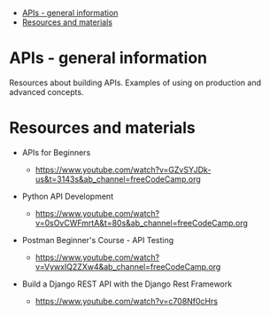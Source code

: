
<!-- TOC -->

- [APIs - general information](#apis---general-information)
- [Resources and materials](#resources-and-materials)

<!-- /TOC -->

# APIs - general information

Resources about building APIs. Examples of using on production and advanced concepts. 


# Resources and materials

- APIs for Beginners
    - https://www.youtube.com/watch?v=GZvSYJDk-us&t=3143s&ab_channel=freeCodeCamp.org

- Python API Development
    - https://www.youtube.com/watch?v=0sOvCWFmrtA&t=80s&ab_channel=freeCodeCamp.org

- Postman Beginner's Course - API Testing
    - https://www.youtube.com/watch?v=VywxIQ2ZXw4&ab_channel=freeCodeCamp.org

- Build a Django REST API with the Django Rest Framework
    - https://www.youtube.com/watch?v=c708Nf0cHrs
